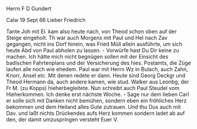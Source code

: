 Herrn F D Gundert

 Calw 19 Sept 66
Lieber Friedrich

Tante Joh mit El. kam also heute nach, von Theod schon oben auf der Steige eingeholt. Th war auch Morgens mit Paul und Hel nach Zav gegangen, nicht ins Dorf hinein, was Fried Müll allein ausführte, um sich heute Abd von Paul abholen zu lassen. - Vorwürfe hast Du Dir keine zu machen. Ich hätte mich nicht begnügen sollen mit der Einsicht des badischen Fahrtenplans und der Versicherung des hies. Postamts, die Züge laufen alle noch wie ehedem. 
Paul war mit Herrn Wz in Bulach, auch Zahn, Knorr, Ansel etc. Mit denen redete er dann. Heute sind Georg Deckgr und Theod Hermann da, auch andere kamen, wie stud. Walker aus Leonbg, der Fr M. (zu Kopps) hieherbegleitete. 
Nun schreibt auch Paul Steudel vom Hieherkommen. Ich denke erst nächste Woche. - Sage nur dem lieben Carl er solle sich mit Danken nicht bemühen, sondern eben ein fröhliches Herz bekommen und dem Heiland alles Gute zutrauen. Und thu Dus auch mit Dav. und laßt nichts Drückendes aufs Herz kommen sondern ladet ab auf den, der damit umzuspringen versteht  Euer V.
